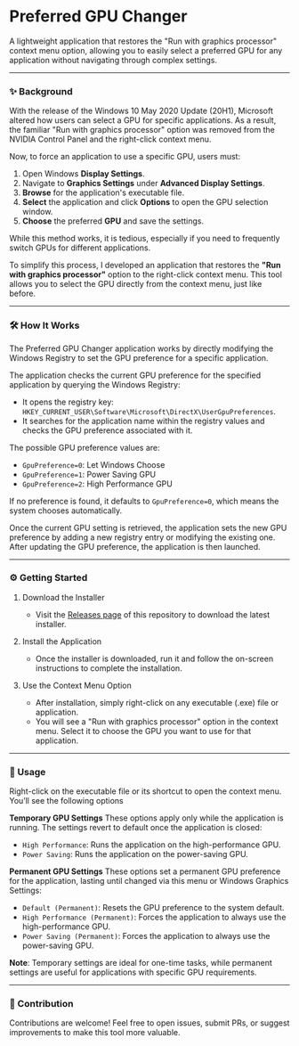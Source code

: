 # Preferred GPU Changer
A lightweight application that restores the "Run with graphics processor" context menu option, allowing you to easily select a preferred GPU for any application without navigating through complex settings.

---
### ✨ Background
With the release of the Windows 10 May 2020 Update (20H1), Microsoft altered how users can select a GPU for specific applications. As a result, the familiar "Run with graphics processor" option was removed from the NVIDIA Control Panel and the right-click context menu.

Now, to force an application to use a specific GPU, users must:
1. Open Windows **Display Settings**.
2. Navigate to **Graphics Settings** under **Advanced Display Settings**.
3. **Browse** for the application's executable file.
4. **Select** the application and click **Options** to open the GPU selection window.
5. **Choose** the preferred **GPU** and save the settings.

While this method works, it is tedious, especially if you need to frequently switch GPUs for different applications.

To simplify this process, I developed an application that restores the **"Run with graphics processor"** option to the right-click context menu. This tool allows you to select the GPU directly from the context menu, just like before.

---
### 🛠️ How It Works
The Preferred GPU Changer application works by directly modifying the Windows Registry to set the GPU preference for a specific application.

The application checks the current GPU preference for the specified application by querying the Windows Registry:
* It opens the registry key: `HKEY_CURRENT_USER\Software\Microsoft\DirectX\UserGpuPreferences`.
* It searches for the application name within the registry values and checks the GPU preference associated with it.

The possible GPU preference values are:
- `GpuPreference=0`: Let Windows Choose
- `GpuPreference=1`: Power Saving GPU
- `GpuPreference=2`: High Performance GPU

If no preference is found, it defaults to `GpuPreference=0`, which means the system chooses automatically.

Once the current GPU setting is retrieved, the application sets the new GPU preference by adding a new registry entry or modifying the existing one. After updating the GPU preference, the application is then launched.

---
### ⚙️ Getting Started
1. Download the Installer
   * Visit the [Releases page](https://github.com/thiwaK/preferred-gpu-changer/releases) of this repository to download the latest installer.

2. Install the Application
   * Once the installer is downloaded, run it and follow the on-screen instructions to complete the installation.

3. Use the Context Menu Option
   * After installation, simply right-click on any executable (.exe) file or application.
   * You will see a "Run with graphics processor" option in the context menu. Select it to choose the GPU you want to use for that application.


---
### 🔧 Usage
Right-click on the executable file or its shortcut to open the context menu. You’ll see the following options


**Temporary GPU Settings**
These options apply only while the application is running. The settings revert to default once the application is closed:
- `High Performance`: Runs the application on the high-performance GPU.
- `Power Saving`: Runs the application on the power-saving GPU.

**Permanent GPU Settings**
These options set a permanent GPU preference for the application, lasting until changed via this menu or Windows Graphics Settings:
- `Default (Permanent)`: Resets the GPU preference to the system default.
- `High Performance (Permanent)`: Forces the application to always use the high-performance GPU.
- `Power Saving (Permanent)`: Forces the application to always use the power-saving GPU.

**Note**: Temporary settings are ideal for one-time tasks, while permanent settings are useful for applications with specific GPU requirements.

---
### 🚀 Contribution
Contributions are welcome! Feel free to open issues, submit PRs, or suggest improvements to make this tool more valuable.